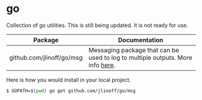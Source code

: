 # go
Collection of go utilities. This is still being updated. It is not ready for use.

| Package | Documentation |
| ------- | ------------- |
| github.com/jlinoff/go/msg | Messaging package that can be used to log to multiple outputs. More info [here](https://godoc.org/github.com/jlinoff/go/msg). |

Here is how you would install in your local project.

```bash
$ GOPATH=$(pwd) go get github.com/jlinoff/go/msg
```
